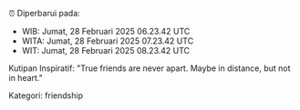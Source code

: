 ⏰ Diperbarui pada:
- WIB: Jumat, 28 Februari 2025 06.23.42 UTC
- WITA: Jumat, 28 Februari 2025 07.23.42 UTC
- WIT: Jumat, 28 Februari 2025 08.23.42 UTC

Kutipan Inspiratif:
"True friends are never apart. Maybe in distance, but not in heart."


Kategori: friendship


